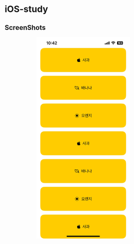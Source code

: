 # iOS-study

## ScreenShots
<p align="center">
<img src="docs/images/screenshot1.jpeg" alt="screenshot1" width="300px" style="display:block; margin:auto;"/>
